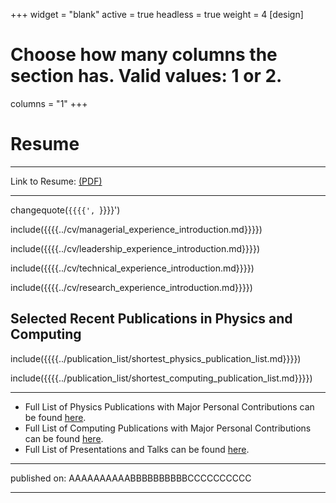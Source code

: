 +++
widget = "blank"
active = true
headless = true
weight = 4
[design]
  # Choose how many columns the section has. Valid values: 1 or 2.
  columns = "1"
+++

# Resume

----------

Link to Resume: [(PDF)](https://github.com/gutsche/ForThePublic/raw/master/cv/resume.pdf)

----------

changequote(`{{{{', `}}}}')

include({{{{../cv/managerial_experience_introduction.md}}}})

include({{{{../cv/leadership_experience_introduction.md}}}})

include({{{{../cv/technical_experience_introduction.md}}}})

include({{{{../cv/research_experience_introduction.md}}}})

## Selected Recent Publications in Physics and Computing

include({{{{../publication_list/shortest_physics_publication_list.md}}}})

include({{{{../publication_list/shortest_computing_publication_list.md}}}})

----------

* Full List of Physics Publications with Major Personal Contributions can be found [here](https://github.com/gutsche/ForThePublic/raw/master/publication_list/physics_publication_list.pdf).
* Full List of Computing Publications with Major Personal Contributions can be found [here](https://github.com/gutsche/ForThePublic/raw/master/publication_list/computing_publication_list.pdf).
* Full List of Presentations and Talks can be found [here](https://github.com/gutsche/ForThePublic/raw/master/talk_list/talk_list.pdf).

----------

published on: AAAAAAAAAABBBBBBBBBBCCCCCCCCCC

----------
